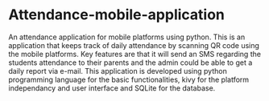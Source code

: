 # Attendance-mobile-application
An attendance application for mobile platforms using python. This is an application that keeps track of daily attendance by scanning QR code using the mobile platforms. Key features are that it will send an SMS regarding the students attendance to their parents and the admin could be able to get a daily report via e-mail. This application is developed using python programming language for the basic functionalities, kivy for the platform independancy and user interface and SQLite for the database. 
